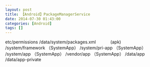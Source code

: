 ```yaml
---
layout: post
title: 【Android】PackageManagerService
date: 2014-07-30 01:43:00
categories: [Android]
tags: []
---
```


etc/permissions
/data/system/packages.xml
          
(apk)
/system/framework （SystemApp）
/system/pri-app （SystemApp）
/system/app （SystemApp）
/vendor/app （SystemApp）
/data/app
/data/app-private
